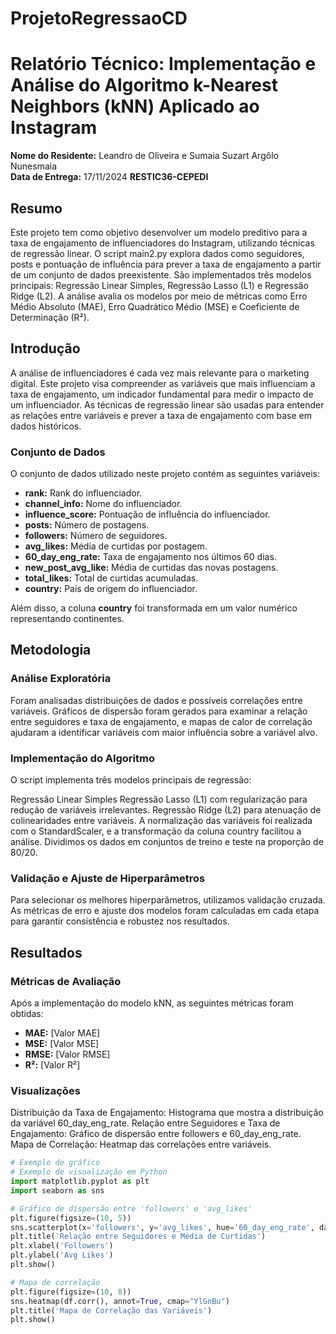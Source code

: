 # ProjetoRegressaoCD

# Relatório Técnico: Implementação e Análise do Algoritmo k-Nearest Neighbors (kNN) Aplicado ao Instagram

**Nome do Residente:** Leandro de Oliveira e Sumaia Suzart Argôlo Nunesmaia  
**Data de Entrega:** 17/11/2024
**RESTIC36-CEPEDI**

## Resumo

Este projeto tem como objetivo desenvolver um modelo preditivo para a taxa de engajamento de influenciadores do Instagram, utilizando técnicas de regressão linear. O script main2.py explora dados como seguidores, posts e pontuação de influência para prever a taxa de engajamento a partir de um conjunto de dados preexistente. São implementados três modelos principais: Regressão Linear Simples, Regressão Lasso (L1) e Regressão Ridge (L2). A análise avalia os modelos por meio de métricas como Erro Médio Absoluto (MAE), Erro Quadrático Médio (MSE) e Coeficiente de Determinação (R²).

## Introdução

A análise de influenciadores é cada vez mais relevante para o marketing digital. Este projeto visa compreender as variáveis que mais influenciam a taxa de engajamento, um indicador fundamental para medir o impacto de um influenciador. As técnicas de regressão linear são usadas para entender as relações entre variáveis e prever a taxa de engajamento com base em dados históricos.

### Conjunto de Dados

O conjunto de dados utilizado neste projeto contém as seguintes variáveis:
- **rank:** Rank do influenciador.
- **channel_info:** Nome do influenciador.
- **influence_score:** Pontuação de influência do influenciador.
- **posts:** Número de postagens.
- **followers:** Número de seguidores.
- **avg_likes:** Média de curtidas por postagem.
- **60_day_eng_rate:** Taxa de engajamento nos últimos 60 dias.
- **new_post_avg_like:** Média de curtidas das novas postagens.
- **total_likes:** Total de curtidas acumuladas.
- **country:** País de origem do influenciador.

Além disso, a coluna **country** foi transformada em um valor numérico representando continentes.

## Metodologia

### Análise Exploratória

Foram analisadas distribuições de dados e possíveis correlações entre variáveis. Gráficos de dispersão foram gerados para examinar a relação entre seguidores e taxa de engajamento, e mapas de calor de correlação ajudaram a identificar variáveis com maior influência sobre a variável alvo.

### Implementação do Algoritmo

O script implementa três modelos principais de regressão:

Regressão Linear Simples
Regressão Lasso (L1) com regularização para redução de variáveis irrelevantes.
Regressão Ridge (L2) para atenuação de colinearidades entre variáveis.
A normalização das variáveis foi realizada com o StandardScaler, e a transformação da coluna country facilitou a análise. Dividimos os dados em conjuntos de treino e teste na proporção de 80/20.

### Validação e Ajuste de Hiperparâmetros

Para selecionar os melhores hiperparâmetros, utilizamos validação cruzada. As métricas de erro e ajuste dos modelos foram calculadas em cada etapa para garantir consistência e robustez nos resultados.

## Resultados

### Métricas de Avaliação

Após a implementação do modelo kNN, as seguintes métricas foram obtidas:

- **MAE:** [Valor MAE]
- **MSE:** [Valor MSE]
- **RMSE:** [Valor RMSE]
- **R²:** [Valor R²]

### Visualizações

Distribuição da Taxa de Engajamento: Histograma que mostra a distribuição da variável 60_day_eng_rate.
Relação entre Seguidores e Taxa de Engajamento: Gráfico de dispersão entre followers e 60_day_eng_rate.
Mapa de Correlação: Heatmap das correlações entre variáveis.

```python
# Exemplo de gráfico
# Exemplo de visualização em Python
import matplotlib.pyplot as plt
import seaborn as sns

# Gráfico de dispersão entre 'followers' e 'avg_likes'
plt.figure(figsize=(10, 5))
sns.scatterplot(x='followers', y='avg_likes', hue='60_day_eng_rate', data=df)
plt.title('Relação entre Seguidores e Média de Curtidas')
plt.xlabel('Followers')
plt.ylabel('Avg Likes')
plt.show()

# Mapa de correlação
plt.figure(figsize=(10, 8))
sns.heatmap(df.corr(), annot=True, cmap="YlGnBu")
plt.title('Mapa de Correlação das Variáveis')
plt.show()
